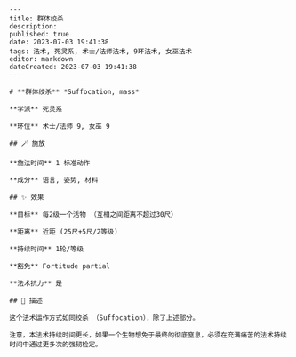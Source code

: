 
    ---
    title: 群体绞杀
    description: 
    published: true
    date: 2023-07-03 19:41:38
    tags: 法术, 死灵系, 术士/法师法术, 9环法术, 女巫法术
    editor: markdown
    dateCreated: 2023-07-03 19:41:38
    ---

    # **群体绞杀** *Suffocation, mass*

    **学派** 死灵系 

    **环位** 术士/法师 9, 女巫 9

    ## 🪄 施放

    **施法时间** 1 标准动作

    **成分** 语言, 姿势, 材料

    ## ✨ 效果 

    **目标** 每2级一个活物 （互相之间距离不超过30尺） 

    **距离** 近距 (25尺+5尺/2等级)  

    **持续时间** 1轮/等级 

    **豁免** Fortitude partial

    **法术抗力** 是

    ## 📖 描述

    这个法术运作方式如同绞杀 （Suffocation），除了上述部分。

    注意，本法术持续时间更长，如果一个生物想免于最终的彻底窒息，必须在充满痛苦的法术持续时间中通过更多次的强韧检定。
    